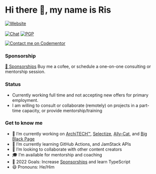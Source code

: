 
# Hi there 👋, my name is Ris

[![Website](https://img.shields.io/website?label=risadams.com&style=for-the-badge&url=https%3A%2F%2Frisadams.com)](https://risadams.com) \
 \
[![Chat](https://img.shields.io/static/v1?label=Keybase&message=Chat&color=yellow)](https://keybase.io/risadams)
[![PGP](https://badgen.net/keybase/pgp/risadams)](https://keybase.io/risadams)

 
[![Contact me on Codementor](https://www.codementor.io/m-badges/risadams/book-session.svg)](https://www.codementor.io/@risadams?refer=badge)

### Sponsorship

[💖 Sponsorships](https://github.com/sponsors/risadams) 
Buy me a cofee, or schedule a one-on-one consulting or mentorship session.

### Status

- Currently working full time and not accepting new offers for primary employment.
- I am willing to consult or collaborate (remotely) on projects in a part-time capacity, or provide mentorship/training

### Get to know me

- 🔭 I’m currently working on [ArchiTECH™](https://www.builtforyou.com), [Selectize](https://selectize.dev), [Ally-Cat](http://ally-cat.risadams.com/), and [Big Black Page](https://bigblackpage.com/)
- 🌱 I’m currently learning GitHub Actions, and JamStack APIs
- 👯 I’m looking to collaborate with other content creators
- 🎓 I’m available for mentorship and coaching
- 🥅 2022 Goals: Increase [Sponsorships](https://github.com/sponsors/risadams?o=esb) and learn TypeScript
- 😄 Pronouns: He/Him

